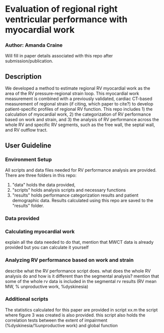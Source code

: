 # Evaluation of regional right ventricular performance with myocardial work
### **Author: Amanda Craine**

Will fill in paper details associated with this repo after submission/publication.

## Description
We developed a method to estimate regional RV myocardial work as the area of the RV pressure-regional strain loop. This myocardial work measurement is combined with a previously validated, cardiac CT-based measurement of regional strain (if citing, which paper to cite?) to develop patient-specific profiles of regional RV function. This repo includes 1) the calculation of myocardial work, 2) the categorization of RV performance based on work and strain, and 3) the analysis of RV performance across the whole RV and specific RV segments, such as the free wall, the septal wall, and RV outflow tract.

## User Guideline
### Environment Setup
All scripts and data files needed for RV performance analysis are provided. There are three folders in this repo:
1. "data" holds the data provided, 
2. "scripts" holds analysis scripts and necessary functions
3. "results" holds performance categorization results and patient demographic data. Results calculated using this repo are saved to the "results" folder.

### Data provided


### Calculating myocardial work
explain all the data needed to do that, mention that MWCT data is already provided but you can calculate it yourself

### Analyzing RV performance based on work and strain
describe what the RV performance script does. what does the whole RV analysis do and how is it different than the segmental analysis?
mention that some of the whole rv data is included in the segmental rv results (RV mean MW, % unproductive work, %dyskinesia)

### Additional scripts
The statistics calculated for this paper are provided in script xx.m
the script where figure 3 was created is also provided. this script also holds the correlation tests between the extent of impairment (%dyskinesia/%unproductive work) and global function

